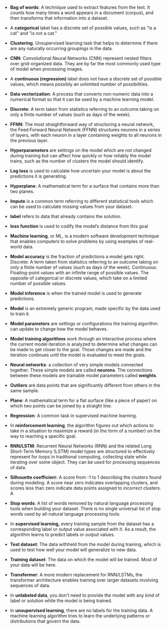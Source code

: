 * **Bag of words**: A technique used to extract features from the text. It counts how many times a word appears in a document (corpus), and then transforms that information into a dataset.

* A **categorical** label has a discrete set of possible values, such as "is a cat" and "is not a cat."

* **Clustering**. Unsupervised learning task that helps to determine if there are any naturally occurring groupings in the data.
* **CNN**: Convolutional Neural Networks (CNN) represent nested filters over grid-organized data. They are by far the most commonly used type of model when processing images.
* A **continuous (regression)** label does not have a discrete set of possible values, which means possibly an unlimited number of possibilities.
* **Data vectorization**: A process that converts non-numeric data into a numerical format so that it can be used by a machine learning model.

* **Discrete**: A term taken from statistics referring to an outcome taking on only a finite number of values (such as days of the week).
* **FFNN**: The most straightforward way of structuring a neural network, the Feed Forward Neural Network (FFNN) structures neurons in a series of layers, with each neuron in a layer containing weights to all neurons in the previous layer.
* **Hyperparameters** are settings on the model which are not changed during training but can affect how quickly or how reliably the model trains, such as the number of clusters the model should identify.
* **Log loss** is used to calculate how uncertain your model is about the predictions it is generating.
* **Hyperplane**: A mathematical term for a surface that contains more than two planes.
* **Impute** is a common term referring to different statistical tools which can be used to calculate missing values from your dataset.
* **label** refers to data that already contains the solution.
* **loss function** is used to codify the model’s distance from this goal
* **Machine learning**, or ML, is a modern software development technique that enables computers to solve problems by using examples of real-world data.

* **Model accuracy** is the fraction of predictions a model gets right. Discrete: A term taken from statistics referring to an outcome taking on only a finite number of values (such as days of the week). Continuous: Floating-point values with an infinite range of possible values. The opposite of categorical or discrete values, which take on a limited number of possible values.

* **Model inference** is when the trained model is used to generate predictions.

* **Model** is an extremely generic program, made specific by the data used to train it.

* **Model parameters** are settings or configurations the training algorithm can update to change how the model behaves.

* **Model training algorithms** work through an interactive process where the current model iteration is analyzed to determine what changes can be made to get closer to the goal. Those changes are made and the iteration continues until the model is evaluated to meet the goals.

* **Neural networks**: a collection of very simple models connected together. These simple models are called **neurons**. The connections between these models are trainable model parameters called **weights**.

* **Outliers** are data points that are significantly different from others in the same sample.

* **Plane**: A mathematical term for a flat surface (like a piece of paper) on which two points can be joined by a straight line.

* **Regression**: A common task in supervised machine learning.

* In **reinforcement learning**, the algorithm figures out which actions to take in a situation to maximize a reward (in the form of a number) on the way to reaching a specific goal.

* **RNN/LSTM**: Recurrent Neural Networks (RNN) and the related Long Short-Term Memory (LSTM) model types are structured to effectively represent for loops in traditional computing, collecting state while iterating over some object. They can be used for processing sequences of data.

* **Silhouette coefficien**t: A score from -1 to 1 describing the clusters found during modeling. A score near zero indicates overlapping clusters, and scores less than zero indicate data points assigned to incorrect clusters. A

* **Stop words**: A list of words removed by natural language processing tools when building your dataset. There is no single universal list of stop words used by all-natural language processing tools.

* In **supervised learning,** every training sample from the dataset has a corresponding label or output value associated with it. As a result, the algorithm learns to predict labels or output values.

* **Test dataset**: The data withheld from the model during training, which is used to test how well your model will generalize to new data.

* **Training dataset**: The data on which the model will be trained. Most of your data will be here.

* **Transformer**: A more modern replacement for RNN/LSTMs, the transformer architecture enables training over larger datasets involving sequences of data.

* In **unlabeled data**, you don't need to provide the model with any kind of label or solution while the model is being trained.

* In **unsupervised learning**, there are no labels for the training data. A machine learning algorithm tries to learn the underlying patterns or distributions that govern the data.